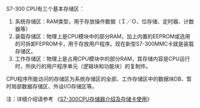 S7-300 CPU有三个基本存储区：

1. 系统存储区：RAM类型，用于存放操作数据（Ｉ／Ｏ、位存储、定时器、计数器等）
2. 装载存储区：物理上是CPU模块中的部分RAM，加上内置的EEPROM或选用的可拆卸FEPROM卡，用于存放用户程序。现在新型S7-300MMC卡就是装载存储区。
3. 工作存储区：物理上是占用CPU模块中的部分RAM，其存储内容是CPU运行时，所执行的用户程序单元（逻辑块和功能块）的复制件。

CPU程序所能访问的存储区为系统存储区的全部、工作存储区中的数据块DB、暂时局部数据存储区、外设I/O存储区等。

注：详细介绍请参考 《[S7-300CPU存储器介绍及存储卡使用](https://support.industry.siemens.com/cs/document/78395672/s7-300cpu%E5%AD%98%E5%82%A8%E5%99%A8%E4%BB%8B%E7%BB%8D%E5%8F%8A%E5%AD%98%E5%82%A8%E5%8D%A1%E4%BD%BF%E7%94%A8?dti=0&lc=zh-CN)》

